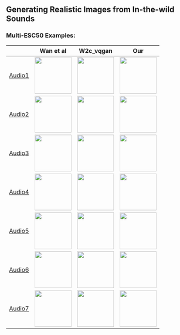 ## Generating Realistic Images from In-the-wild Sounds

### Multi-ESC50 Examples:
||Wan et al|W2c_vqgan|Our|
|---|------|---|---|
|[Audio1](https://drive.google.com/file/d/1M_64ffwgW7pV95YCM2jIAEMqMIKuSFSK/view?usp=share_link)|<img src="https://github.com/sldienfk/sldienfk/assets/135147415/d25d8506-a3ce-486b-8374-4b417ef4da10" width=100 height=100>|<img src="https://github.com/sldienfk/sldienfk/assets/135147415/c7b690d9-6a24-4dd0-8794-1aa717fb57ff" width=100 height=100>|<img src="https://github.com/sldienfk/sldienfk/assets/135147415/86ada504-21f3-4b21-b5f7-730440ba8125" width=100 height=100>|
|[Audio2](https://drive.google.com/file/d/1jxko3d015uQux55mUCykwTBQETMTYbJQ/view?usp=share_link)|<img src="https://github.com/sldienfk/sldienfk/assets/135147415/e00db317-6f1f-4281-a83e-7a0239ffe389" width=100 height=100>|<img src="https://github.com/sldienfk/sldienfk/assets/135147415/470897f1-5bdf-486f-9126-0f45f70a7cbb" width=100 height=100>|<img src="https://github.com/sldienfk/sldienfk/assets/135147415/ad99e5c4-1a20-484b-b256-3fc6c147641e" width=100 height=100>|
|[Audio3](https://drive.google.com/file/d/1fKcfZmnJ1_wLpBsVHqICOpz30u1ug7zZ/view?usp=share_link)|<img src="https://github.com/sldienfk/sldienfk/assets/135147415/880e1e76-f5e3-4203-9b99-664c15334923" width=100 height=100>|<img src="https://github.com/sldienfk/sldienfk/assets/135147415/8c7aacaf-cf72-4f13-ad85-350f9143d84a" width=100 height=100>|<img src="https://github.com/sldienfk/sldienfk/assets/135147415/e7e46919-37f4-40f1-afaa-8288794d3916" width=100 height=100>|
|[Audio4](https://drive.google.com/file/d/1EPMNYVqVvRkhCIcOWRlwYo7qiQPn61Rc/view?usp=share_link)|<img src="https://github.com/sldienfk/sldienfk/assets/135147415/dd802ce5-85c5-490a-9cc0-6f267d47a290" width=100 height=100>|<img src="https://github.com/sldienfk/sldienfk/assets/135147415/ba712636-0d63-4d88-92c9-97f54ad601bb" width=100 height=100>|<img src="https://github.com/sldienfk/sldienfk/assets/135147415/21823dda-fac5-4624-a50e-7aa071f7c037" width=100 height=100>|
|[Audio5](https://drive.google.com/file/d/1RUZrXb5fTPxIaPpxiVzkD-KQxw0u6Y5w/view?usp=share_link)|<img src="https://github.com/sldienfk/sldienfk/assets/135147415/05490e33-da84-4129-b809-285c5869c3a1" width=100 height=100>|<img src="https://github.com/sldienfk/sldienfk/assets/135147415/905a8585-edf6-4729-94bc-62fd92a1a1e7" width=100 height=100>|<img src="https://github.com/sldienfk/sldienfk/assets/135147415/74c1e880-f1b5-478c-9b94-cd2120c27362" width=100 height=100>|
|[Audio6](https://drive.google.com/file/d/1q3wGlgkjFXANLMkuU_0PSArw2IXksrnT/view?usp=share_link)|<img src="https://github.com/sldienfk/sldienfk/assets/135147415/7adcfb2a-044b-4f85-827f-2062cde0753f" width=100 height=100>|<img src="https://github.com/sldienfk/sldienfk/assets/135147415/fa9a1041-ae5a-44bf-b5a8-7b17cc2cd852" width=100 height=100>|<img src="https://github.com/sldienfk/sldienfk/assets/135147415/3fe30565-ec29-4ec0-af0e-ca8275e96761" width=100 height=100>|
|[Audio7](https://drive.google.com/file/d/1O4nq6mYxljsIGDNtLnQTlOLXrNww3F7h/view?usp=share_link)|<img src="https://github.com/sldienfk/sldienfk/assets/135147415/8f0a58b9-0bcf-4493-bacd-0c43fff7d4ba" width=100 height=100>|<img src="https://github.com/sldienfk/sldienfk/assets/135147415/7bfd1e4a-374d-45ab-a17b-ec4f0257958f" width=100 height=100>|<img src="https://github.com/sldienfk/sldienfk/assets/135147415/4ba001ca-e6c7-4846-8b97-2f2bfa45ddf0" width=100 height=100>|
